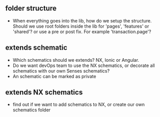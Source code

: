 ## folder structure
- When everything goes into the lib, how do we setup the structure. Should we use root folders inside the lib for 'pages', 'features' or 'shared'? or use a pre or post fix. For example 'transaction.page'? 

## extends schematic
- Which schematics should we extends? NX, Ionic or Angular. 
- Do we want devOps team to use the NX schematics, or decorate all schematics with our own Senses schematics?
- An schematic can be marked as private

## extends NX schematics
- find out if we want to add schematics to NX, or create our own schematics folder
